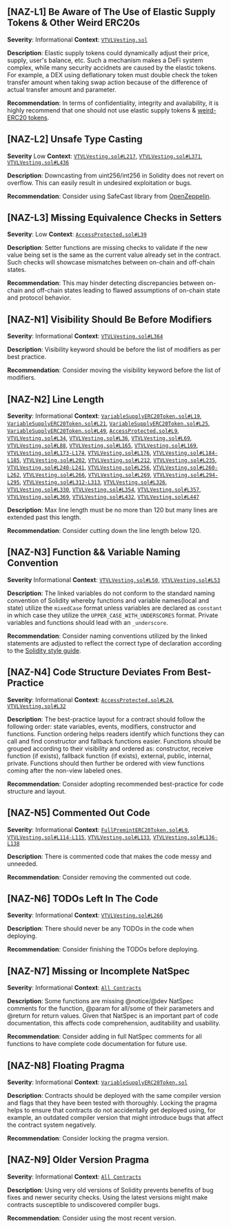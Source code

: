 ## [NAZ-L1] Be Aware of The Use of Elastic Supply Tokens & Other Weird ERC20s
**Severity**: Informational
**Context**: [`VTVLVesting.sol`](https://github.com/code-423n4/2022-09-vtvl/blob/main/contracts/VTVLVesting.sol)

**Description**:
Elastic supply tokens could dynamically adjust their price, supply, user's balance, etc. Such a mechanism makes a DeFi system complex, while many security accidnets are caused by the elastic tokens. For example, a DEX using deflationary token must double check the token transfer amount when taking swap action because of the difference of actual transfer amount and parameter.

**Recommendation**:
In terms of confidentiality, integrity and availability, it is highly recommend that one should not use elastic supply tokens & [weird-ERC20 tokens](https://github.com/d-xo/weird-erc20).


## [NAZ-L2] Unsafe Type Casting
**Severity** Low
**Context**: [`VTVLVesting.sol#L217`](https://github.com/code-423n4/2022-09-vtvl/blob/main/contracts/VTVLVesting.sol#L217), [`VTVLVesting.sol#L371`](https://github.com/code-423n4/2022-09-vtvl/blob/main/contracts/VTVLVesting.sol#l371), [`VTVLVesting.sol#L436`](https://github.com/code-423n4/2022-09-vtvl/blob/main/contracts/VTVLVesting.sol#l436) 

**Description**:
Downcasting from uint256/int256 in Solidity does not revert on overflow. This can easily result in undesired exploitation or bugs.

**Recommendation**:
Consider using SafeCast library from [OpenZeppelin](https://docs.openzeppelin.com/contracts/4.x/api/utils#SafeCast).


## [NAZ-L3] Missing Equivalence Checks in Setters
**Severity**: Low
**Context**: [`AccessProtected.sol#L39`](https://github.com/code-423n4/2022-09-vtvl/blob/main/contracts/AccessProtected.sol#L39)

**Description**:
Setter functions are missing checks to validate if the new value being set is the same as the current value already set in the contract. Such checks will showcase mismatches between on-chain and off-chain states.

**Recommendation**:
This may hinder detecting discrepancies between on-chain and off-chain states leading to flawed assumptions of on-chain state and protocol behavior.


## [NAZ-N1] Visibility Should Be Before Modifiers
**Severity**: Informational
**Context**: [`VTVLVesting.sol#L364`](https://github.com/code-423n4/2022-09-vtvl/blob/main/contracts/VTVLVesting.sol#l364)

**Description**:
Visibility keyword should be before the list of modifiers as per best practice.

**Recommendation**:
Consider moving the visibility keyword before the list of modifiers.


## [NAZ-N2] Line Length
**Severity**: Informational
**Context**: [`VariableSupplyERC20Token.sol#L19`](https://github.com/code-423n4/2022-09-vtvl/blob/main/contracts/token/VariableSupplyERC20Token.sol#L19), [`VariableSupplyERC20Token.sol#L21`](https://github.com/code-423n4/2022-09-vtvl/blob/main/contracts/token/VariableSupplyERC20Token.sol#L21), [`VariableSupplyERC20Token.sol#L25`](https://github.com/code-423n4/2022-09-vtvl/blob/main/contracts/token/VariableSupplyERC20Token.sol#L25), [`VariableSupplyERC20Token.sol#L49`](https://github.com/code-423n4/2022-09-vtvl/blob/main/contracts/token/VariableSupplyERC20Token.sol#L49), [`AccessProtected.sol#L9`](https://github.com/code-423n4/2022-09-vtvl/blob/main/contracts/AccessProtected.sol#L9), [`VTVLVesting.sol#L34`](https://github.com/code-423n4/2022-09-vtvl/blob/main/contracts/VTVLVesting.sol#L34), [`VTVLVesting.sol#L36`](https://github.com/code-423n4/2022-09-vtvl/blob/main/contracts/VTVLVesting.sol#L36), [`VTVLVesting.sol#L69`](https://github.com/code-423n4/2022-09-vtvl/blob/main/contracts/VTVLVesting.sol#L69), [`VTVLVesting.sol#L88`](https://github.com/code-423n4/2022-09-vtvl/blob/main/contracts/VTVLVesting.sol#L88), [`VTVLVesting.sol#L165`](https://github.com/code-423n4/2022-09-vtvl/blob/main/contracts/VTVLVesting.sol#l165), [`VTVLVesting.sol#L169`](https://github.com/code-423n4/2022-09-vtvl/blob/main/contracts/VTVLVesting.sol#L169), [`VTVLVesting.sol#L173-L174`](https://github.com/code-423n4/2022-09-vtvl/blob/main/contracts/VTVLVesting.sol#L173-L174), [`VTVLVesting.sol#L176`](https://github.com/code-423n4/2022-09-vtvl/blob/main/contracts/VTVLVesting.sol#L176), [`VTVLVesting.sol#L184-L185`](https://github.com/code-423n4/2022-09-vtvl/blob/main/contracts/VTVLVesting.sol#L184-L185), [`VTVLVesting.sol#L202`](https://github.com/code-423n4/2022-09-vtvl/blob/main/contracts/VTVLVesting.sol#L202), [`VTVLVesting.sol#L212`](https://github.com/code-423n4/2022-09-vtvl/blob/main/contracts/VTVLVesting.sol#L212), [`VTVLVesting.sol#L235`](https://github.com/code-423n4/2022-09-vtvl/blob/main/contracts/VTVLVesting.sol#L235), [`VTVLVesting.sol#L240-L241`](https://github.com/code-423n4/2022-09-vtvl/blob/main/contracts/VTVLVesting.sol#l240-L241), [`VTVLVesting.sol#L256`](https://github.com/code-423n4/2022-09-vtvl/blob/main/contracts/VTVLVesting.sol#L256), [`VTVLVesting.sol#L260-L262`](https://github.com/code-423n4/2022-09-vtvl/blob/main/contracts/VTVLVesting.sol#L260-L262), [`VTVLVesting.sol#L266`](https://github.com/code-423n4/2022-09-vtvl/blob/main/contracts/VTVLVesting.sol#L266), [`VTVLVesting.sol#L269`](https://github.com/code-423n4/2022-09-vtvl/blob/main/contracts/VTVLVesting.sol#L269), [`VTVLVesting.sol#L294-L295`](https://github.com/code-423n4/2022-09-vtvl/blob/main/contracts/VTVLVesting.sol#L294-L295), [`VTVLVesting.sol#L312-L313`](https://github.com/code-423n4/2022-09-vtvl/blob/main/contracts/VTVLVesting.sol#L312-L313), [`VTVLVesting.sol#L326`](https://github.com/code-423n4/2022-09-vtvl/blob/main/contracts/VTVLVesting.sol#L326), [`VTVLVesting.sol#L330`](https://github.com/code-423n4/2022-09-vtvl/blob/main/contracts/VTVLVesting.sol#L330), [`VTVLVesting.sol#L354`](https://github.com/code-423n4/2022-09-vtvl/blob/main/contracts/VTVLVesting.sol#L354), [`VTVLVesting.sol#L357`](https://github.com/code-423n4/2022-09-vtvl/blob/main/contracts/VTVLVesting.sol#L357), [`VTVLVesting.sol#L369`](https://github.com/code-423n4/2022-09-vtvl/blob/main/contracts/VTVLVesting.sol#L369), [`VTVLVesting.sol#L432`](https://github.com/code-423n4/2022-09-vtvl/blob/main/contracts/VTVLVesting.sol#L432), [`VTVLVesting.sol#L447`](https://github.com/code-423n4/2022-09-vtvl/blob/main/contracts/VTVLVesting.sol#l447)

**Description**:
Max line length must be no more than 120 but many lines are extended past this length.

**Recommendation**:
Consider cutting down the line length below 120.


## [NAZ-N3] Function && Variable Naming Convention
**Severity** Informational
**Context**: [`VTVLVesting.sol#L50`](https://github.com/code-423n4/2022-09-vtvl/blob/main/contracts/VTVLVesting.sol#L50), [`VTVLVesting.sol#L53`](https://github.com/code-423n4/2022-09-vtvl/blob/main/contracts/VTVLVesting.sol#L53)

**Description**:
The linked variables do not conform to the standard naming convention of Solidity whereby functions and variable names(local and state) utilize the `mixedCase` format unless variables are declared as `constant` in which case they utilize the `UPPER_CASE_WITH_UNDERSCORES` format. Private variables and functions should lead with an `_underscore`.

**Recommendation**:
Consider naming conventions utilized by the linked statements are adjusted to reflect the correct type of declaration according to the [Solidity style guide](https://docs.soliditylang.org/en/latest/style-guide.html). 


## [NAZ-N4] Code Structure Deviates From Best-Practice
**Severity**: Informational
**Context**: [`AccessProtected.sol#L24`](https://github.com/code-423n4/2022-09-vtvl/blob/main/contracts/AccessProtected.sol#L24), [`VTVLVesting.sol#L32`](https://github.com/code-423n4/2022-09-vtvl/blob/main/contracts/VTVLVesting.sol#L32)

**Description**:
The best-practice layout for a contract should follow the following order: state variables, events, modifiers, constructor and functions. Function ordering helps readers identify which functions they can call and find constructor and fallback functions easier.  Functions should be grouped according to their visibility and ordered as: constructor, receive function (if exists), fallback function (if exists), external, public, internal, private. Functions should then further be ordered with view functions coming after the non-view labeled ones.

**Recommendation**:
Consider adopting recommended best-practice for code structure and layout.


## [NAZ-N5] Commented Out Code
**Severity**: Informational
**Context**: [`FullPremintERC20Token.sol#L9`](https://github.com/code-423n4/2022-09-vtvl/blob/main/contracts/token/FullPremintERC20Token.sol#L9), [`VTVLVesting.sol#L114-L115`](https://github.com/code-423n4/2022-09-vtvl/blob/main/contracts/VTVLVesting.sol#L114-L115), [`VTVLVesting.sol#L133`](https://github.com/code-423n4/2022-09-vtvl/blob/main/contracts/VTVLVesting.sol#L133), [`VTVLVesting.sol#L136-L138`](https://github.com/code-423n4/2022-09-vtvl/blob/main/contracts/VTVLVesting.sol#L136-L138)

**Description**:
There is commented code that makes the code messy and unneeded. 

**Recommendation**:
Consider removing the commented out code.


## [NAZ-N6] TODOs Left In The Code
**Severity**: Informational
**Context**: [`VTVLVesting.sol#L266`](https://github.com/code-423n4/2022-09-vtvl/blob/main/contracts/VTVLVesting.sol#L266)

**Description**:
There should never be any TODOs in the code when deploying.

**Recommendation**:
Consider finishing the TODOs before deploying.


## [NAZ-N7] Missing or Incomplete NatSpec
**Severity**: Informational
**Context**: [`All Contracts`](https://github.com/code-423n4/2022-09-vtvl/tree/main/contracts)

**Description**:
Some functions are missing @notice/@dev NatSpec comments for the function, @param for all/some of their parameters and @return for return values. Given that NatSpec is an important part of code documentation, this affects code comprehension, auditability and usability.

**Recommendation**:
Consider adding in full NatSpec comments for all functions to have complete code documentation for future use.


## [NAZ-N8] Floating Pragma
**Severity**: Informational
**Context**: [`VariableSupplyERC20Token.sol`](https://github.com/code-423n4/2022-09-vtvl/blob/main/contracts/token/VariableSupplyERC20Token.sol)

**Description**:
Contracts should be deployed with the same compiler version and flags that they have been tested with thoroughly. Locking the pragma helps to ensure that contracts do not accidentally get deployed using, for example, an outdated compiler version that might introduce bugs that affect the contract system negatively.

**Recommendation**: 
Consider locking the pragma version.


## [NAZ-N9] Older Version Pragma
**Severity**: Informational
**Context**: [`All Contracts`](https://github.com/code-423n4/2022-09-vtvl/tree/main/contracts)

**Description**:
Using very old versions of Solidity prevents benefits of bug fixes and newer security checks. Using the latest versions might make contracts susceptible to undiscovered compiler bugs. 

**Recommendation**:
Consider using the most recent version.